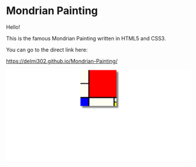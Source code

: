 # Mondrian Painting

Hello!

This is the famous Mondrian Painting written in HTML5 and CSS3.

You can go to the direct link here:

https://delmi302.github.io/Mondrian-Painting/

<img src="https://github.com/delmi302/Mondrian-Painting/blob/master/assets/Mondrian-Painting.jpg?raw=true" alt="Mondrian-Painting">
